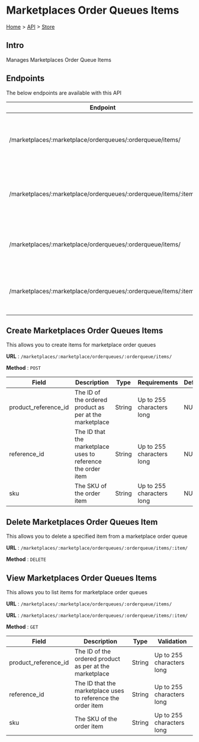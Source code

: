 # Marketplaces Order Queues Items
[Home](../../index.md) > [API](../index.md) > [Store](index.md)
## Intro
Manages Marketplaces Order Queue Items
## Endpoints
The below endpoints are available with this API

| Endpoint | Method | Description | |
| --- | --- | --- | --- |
| /marketplaces/:marketplace/orderqueues/:orderqueue/items/ | POST | This allows you to create items for marketplace order queues | [Details](#create-marketplaces-order-queues-items) |
| /marketplaces/:marketplace/orderqueues/:orderqueue/items/:item/ | DELETE | This allows you to delete a specified item from a marketplace order queue | [Details](#delete-marketplaces-order-queues-item) |
| /marketplaces/:marketplace/orderqueues/:orderqueue/items/ | GET | This allows you to list items for marketplace order queues | [Details](#view-marketplaces-order-queues-items) |
| /marketplaces/:marketplace/orderqueues/:orderqueue/items/:item/ | GET | This allows you to list items for marketplace order queues | [Details](#view-marketplaces-order-queues-items) |

## Create Marketplaces Order Queues Items
This allows you to create items for marketplace order queues

**URL** : `/marketplaces/:marketplace/orderqueues/:orderqueue/items/`

**Method** : `POST`

| Field | Description | Type | Requirements | Default | Required? | Conditional? |
| --- | --- | --- | --- | --- | --- | --- |
| product_reference_id | The ID of the ordered product as per at the marketplace | String | Up to 255 characters long | NULL | Y | N |
| reference_id | The ID that the marketplace uses to reference the order item | String | Up to 255 characters long | NULL | Y | N |
| sku | The SKU of the order item | String | Up to 255 characters long | NULL | N | N |

## Delete Marketplaces Order Queues Item
This allows you to delete a specified item from a marketplace order queue

**URL** : `/marketplaces/:marketplace/orderqueues/:orderqueue/items/:item/`

**Method** : `DELETE`

## View Marketplaces Order Queues Items
This allows you to list items for marketplace order queues

**URL** : `/marketplaces/:marketplace/orderqueues/:orderqueue/items/`

**URL** : `/marketplaces/:marketplace/orderqueues/:orderqueue/items/:item/`

**Method** : `GET`

| Field | Description | Type | Validation |
| --- | --- | --- | --- |
| product_reference_id | The ID of the ordered product as per at the marketplace | String | Up to 255 characters long |
| reference_id | The ID that the marketplace uses to reference the order item | String | Up to 255 characters long |
| sku | The SKU of the order item | String | Up to 255 characters long |
